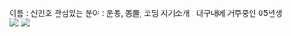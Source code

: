 이름 : 신민호
관심있는 분야 : 운동, 동물, 코딩
자기소개 : 대구내에 거주중인 05년생
<img src="https://img.shields.io/badge/Shin MIN ho-E34F26?style=for-the-badge&logo=HTM&logoColor=white">
<img src="https://img.shields.io/badge/<이름>-<RGB색상>?style=for-the-badge&logo=<로고이름>&logoColor=white">
